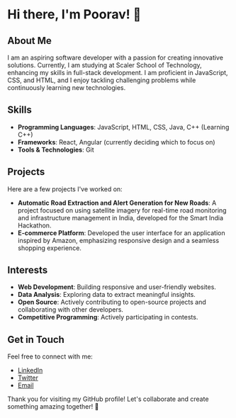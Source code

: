 # Hi there, I'm Poorav! 👋

## About Me

I am an aspiring software developer with a passion for creating innovative solutions. Currently, I am studying at Scaler School of Technology, enhancing my skills in full-stack development. I am proficient in JavaScript, CSS, and HTML, and I enjoy tackling challenging problems while continuously learning new technologies.

## Skills

- **Programming Languages**: JavaScript, HTML, CSS, Java, C++ (Learning C++)
- **Frameworks**: React, Angular (currently deciding which to focus on)
- **Tools & Technologies**: Git

## Projects

Here are a few projects I've worked on:

- **Automatic Road Extraction and Alert Generation for New Roads**: A project focused on using satellite imagery for real-time road monitoring and infrastructure management in India, developed for the Smart India Hackathon.
- **E-commerce Platform**: Developed the user interface for an application inspired by Amazon, emphasizing responsive design and a seamless shopping experience.

## Interests

- **Web Development**: Building responsive and user-friendly websites.
- **Data Analysis**: Exploring data to extract meaningful insights.
- **Open Source**: Actively contributing to open-source projects and collaborating with other developers.
- **Competitive Programming**: Actively participating in contests.

## Get in Touch

Feel free to connect with me:

- [LinkedIn](https://www.linkedin.com/in/poorav-gupta-8a5523306)
- [Twitter](https://x.com/PooravGupt68365?t=0LiLBzKo6igmW4i3_oUqwg&s=08)
- [Email](mailto:hipoorav@gmail.com)

Thank you for visiting my GitHub profile! Let's collaborate and create something amazing together! 🚀
